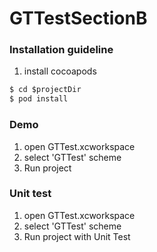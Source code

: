 # GTTestSectionB

### Installation guideline
1. install cocoapods
```cmd
$ cd $projectDir
$ pod install
```

### Demo
1. open GTTest.xcworkspace
2. select 'GTTest' scheme
3. Run project

### Unit test
1. open GTTest.xcworkspace
2. select 'GTTest' scheme
3. Run project with Unit Test
